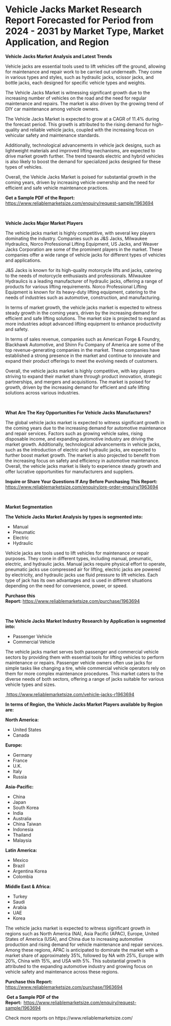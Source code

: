 <p><h1>Vehicle Jacks Market Research Report Forecasted for Period from 2024 -  2031 by Market Type, Market Application, and Region</h1></p><p><strong>Vehicle Jacks Market Analysis and Latest Trends</strong></p>
<p><p>Vehicle jacks are essential tools used to lift vehicles off the ground, allowing for maintenance and repair work to be carried out underneath. They come in various types and styles, such as hydraulic jacks, scissor jacks, and bottle jacks, each designed for specific vehicle types and weights.</p><p>The Vehicle Jacks Market is witnessing significant growth due to the increasing number of vehicles on the road and the need for regular maintenance and repairs. The market is also driven by the growing trend of DIY car maintenance among vehicle owners.</p><p>The Vehicle Jacks Market is expected to grow at a CAGR of 11.4% during the forecast period. This growth is attributed to the rising demand for high-quality and reliable vehicle jacks, coupled with the increasing focus on vehicular safety and maintenance standards.</p><p>Additionally, technological advancements in vehicle jack designs, such as lightweight materials and improved lifting mechanisms, are expected to drive market growth further. The trend towards electric and hybrid vehicles is also likely to boost the demand for specialized jacks designed for these types of vehicles.</p><p>Overall, the Vehicle Jacks Market is poised for substantial growth in the coming years, driven by increasing vehicle ownership and the need for efficient and safe vehicle maintenance practices.</p></p>
<p><strong>Get a Sample PDF of the Report:&nbsp;</strong> <a href="https://www.reliablemarketsize.com/enquiry/request-sample/1963694">https://www.reliablemarketsize.com/enquiry/request-sample/1963694</a></p>
<p>&nbsp;</p>
<p><strong>Vehicle Jacks Major Market Players</strong></p>
<p><p>The vehicle jacks market is highly competitive, with several key players dominating the industry. Companies such as J&S Jacks, Milwaukee Hydraulics, Norco Professional Lifting Equipment, US Jacks, and Weaver Jacks Corporation are some of the prominent players in the market. These companies offer a wide range of vehicle jacks for different types of vehicles and applications.</p><p>J&S Jacks is known for its high-quality motorcycle lifts and jacks, catering to the needs of motorcycle enthusiasts and professionals. Milwaukee Hydraulics is a leading manufacturer of hydraulic jacks, offering a range of products for various lifting requirements. Norco Professional Lifting Equipment is known for its heavy-duty lifting equipment, catering to the needs of industries such as automotive, construction, and manufacturing.</p><p>In terms of market growth, the vehicle jacks market is expected to witness steady growth in the coming years, driven by the increasing demand for efficient and safe lifting solutions. The market size is projected to expand as more industries adopt advanced lifting equipment to enhance productivity and safety.</p><p>In terms of sales revenue, companies such as American Forge & Foundry, Blackhawk Automotive, and Shinn Fu Company of America are some of the top revenue-generating companies in the market. These companies have established a strong presence in the market and continue to innovate and expand their product offerings to meet the evolving needs of customers.</p><p>Overall, the vehicle jacks market is highly competitive, with key players striving to expand their market share through product innovation, strategic partnerships, and mergers and acquisitions. The market is poised for growth, driven by the increasing demand for efficient and safe lifting solutions across various industries.</p></p>
<p>&nbsp;</p>
<p><strong>What Are The Key Opportunities For Vehicle Jacks Manufacturers?</strong></p>
<p><p>The global vehicle jacks market is expected to witness significant growth in the coming years due to the increasing demand for automotive maintenance and repair services. Factors such as growing vehicle sales, rising disposable income, and expanding automotive industry are driving the market growth. Additionally, technological advancements in vehicle jacks, such as the introduction of electric and hydraulic jacks, are expected to further boost market growth. The market is also projected to benefit from the increasing focus on safety and efficiency in automotive maintenance. Overall, the vehicle jacks market is likely to experience steady growth and offer lucrative opportunities for manufacturers and suppliers.</p></p>
<p><strong>Inquire or Share Your Questions If Any Before Purchasing This Report:</strong> <a href="https://www.reliablemarketsize.com/enquiry/pre-order-enquiry/1963694">https://www.reliablemarketsize.com/enquiry/pre-order-enquiry/1963694</a></p>
<p>&nbsp;</p>
<p><strong>Market Segmentation</strong></p>
<p><strong>The Vehicle Jacks Market Analysis by types is segmented into:</strong></p>
<p><ul><li>Manual</li><li>Pneumatic</li><li>Electric</li><li>Hydraulic</li></ul></p>
<p><p>Vehicle jacks are tools used to lift vehicles for maintenance or repair purposes. They come in different types, including manual, pneumatic, electric, and hydraulic jacks. Manual jacks require physical effort to operate, pneumatic jacks use compressed air for lifting, electric jacks are powered by electricity, and hydraulic jacks use fluid pressure to lift vehicles. Each type of jack has its own advantages and is used in different situations depending on the need for convenience, power, or speed.</p></p>
<p><strong>Purchase this Report:&nbsp;</strong><a href="https://www.reliablemarketsize.com/purchase/1963694">https://www.reliablemarketsize.com/purchase/1963694</a></p>
<p>&nbsp;</p>
<p><strong>The Vehicle Jacks Market Industry Research by Application is segmented into:</strong></p>
<p><ul><li>Passenger Vehicle</li><li>Commercial Vehicle</li></ul></p>
<p><p>The vehicle jacks market serves both passenger and commercial vehicle sectors by providing them with essential tools for lifting vehicles to perform maintenance or repairs. Passenger vehicle owners often use jacks for simple tasks like changing a tire, while commercial vehicle operators rely on them for more complex maintenance procedures. This market caters to the diverse needs of both sectors, offering a range of jacks suitable for various vehicle types and sizes.</p></p>
<p><a href="https://www.reliablemarketsize.com/vehicle-jacks-r1963694">&nbsp;https://www.reliablemarketsize.com/vehicle-jacks-r1963694</a></p>
<p><strong>In terms of Region, the Vehicle Jacks Market Players available by Region are:</strong></p>
<p>
    <p> <strong> North America: </strong>
        <ul>
            <li>United States</li>
            <li>Canada</li>
        </ul>
        </p> 
    <p> <strong> Europe: </strong>
        <ul>
            <li>Germany</li>
            <li>France</li>
            <li>U.K.</li>
            <li>Italy</li>
            <li>Russia</li>
        </ul>
        </p> 
    <p> <strong> Asia-Pacific: </strong>
        <ul>
            <li>China</li>
            <li>Japan</li>
            <li>South Korea</li>
            <li>India</li>
            <li>Australia</li>
            <li>China Taiwan</li>
            <li>Indonesia</li>
            <li>Thailand</li>
            <li>Malaysia</li>
        </ul>
        </p> 
    <p> <strong> Latin America: </strong>
        <ul>
            <li>Mexico</li>
            <li>Brazil</li>
            <li>Argentina Korea</li>
            <li>Colombia</li>
        </ul>
        </p> 
    <p> <strong> Middle East & Africa: </strong>
        <ul>
            <li>Turkey</li>
            <li>Saudi</li>
            <li>Arabia</li>
            <li>UAE</li>
            <li>Korea</li>
        </ul>
    </p>
    </p>
<p><p>The vehicle jacks market is expected to witness significant growth in regions such as North America (NA), Asia Pacific (APAC), Europe, United States of America (USA), and China due to increasing automotive production and rising demand for vehicle maintenance and repair services. Among these regions, APAC is anticipated to dominate the market with a market share of approximately 35%, followed by NA with 25%, Europe with 20%, China with 15%, and USA with 5%. This substantial growth is attributed to the expanding automotive industry and growing focus on vehicle safety and maintenance across these regions.</p></p>
<p><strong>Purchase this Report: </strong><a href="https://www.reliablemarketsize.com/purchase/1963694">https://www.reliablemarketsize.com/purchase/1963694</a></p>
<p>&nbsp;<strong>Get a Sample PDF of the Report:&nbsp;&nbsp;</strong><a href="https://www.reliablemarketsize.com/enquiry/request-sample/1963694">https://www.reliablemarketsize.com/enquiry/request-sample/1963694</a></p>
<p><strong></strong></p>
<p>Check more reports on https://www.reliablemarketsize.com/</p>